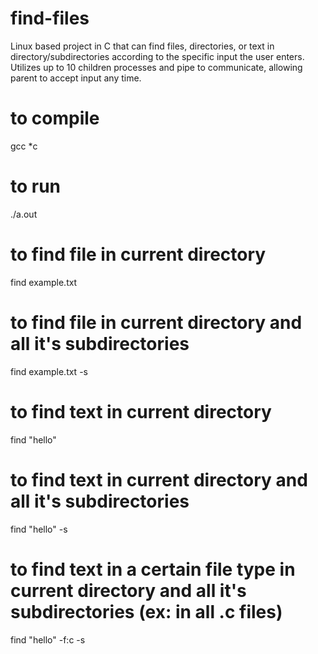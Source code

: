 # find-files
Linux based project in C that can find files, directories, or text in directory/subdirectories according to the specific input the user enters. Utilizes up to 10 children processes and pipe to communicate, allowing parent to accept input any time. 

# to compile
gcc *c

# to run
./a.out

# to find file in current directory
find example.txt

# to find file in current directory and all it's subdirectories
find example.txt -s

# to find text in current directory
find "hello" 

# to find text in current directory and all it's subdirectories
find "hello" -s

# to find text in a certain file type in current directory and all it's subdirectories (ex: in all .c files)
find "hello" -f:c -s
